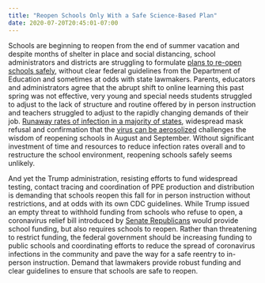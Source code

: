 ```yaml
---
title: "Reopen Schools Only With a Safe Science-Based Plan"
date: 2020-07-20T20:45:01-07:00
---
```

Schools are beginning to reopen from the end of summer vacation and despite months of shelter in place and social distancing, school administrators and districts are struggling to formulate [plans to re-open schools safely](https://www.cnn.com/2020/07/20/us/schools-reopening-at-home-parents-choice-wellness-trnd/index.html), without clear federal guidelines from the Department of Education and sometimes at odds with state lawmakers. Parents, educators and administrators agree that the abrupt shift to online learning this past spring was not effective, very young and special needs students struggled to adjust to the lack of structure and routine offered by in person instruction and teachers struggled to adjust to the rapidly changing demands of their job. [Runaway rates of infection in a majority of states](https://coronavirus.jhu.edu/data/new-cases-50-states), widespread mask refusal and confirmation that the [virus can be aerosolized](https://www.nytimes.com/2020/07/11/health/coronavirus-schools-reopen.html) challenges the wisdom of reopening schools in August and September. Without significant investment of time and resources to reduce infection rates overall and to restructure the school environment, reopening schools safely seems unlikely. 

And yet the Trump administration, resisting efforts to fund widespread testing, contact tracing and coordination of PPE production and distribution is demanding that schools reopen this fall for in person instruction without restrictions, and at odds with its own CDC guidelines. While Trump issued an empty threat to withhold funding from schools who refuse to open, a coronavirus relief bill introduced by [Senate Republicans](https://www.washingtonpost.com/us-policy/2020/07/20/coronavirus-stimulus-bill-july/) would provide school funding, but also requires schools to reopen. Rather than threatening to restrict funding, the federal government should be increasing funding to public schools and coordinating efforts to reduce the spread of coronavirus infections in the community and pave the way for a safe reentry to in-person instruction.  Demand that lawmakers provide robust funding and clear guidelines to ensure that schools are safe to reopen.

